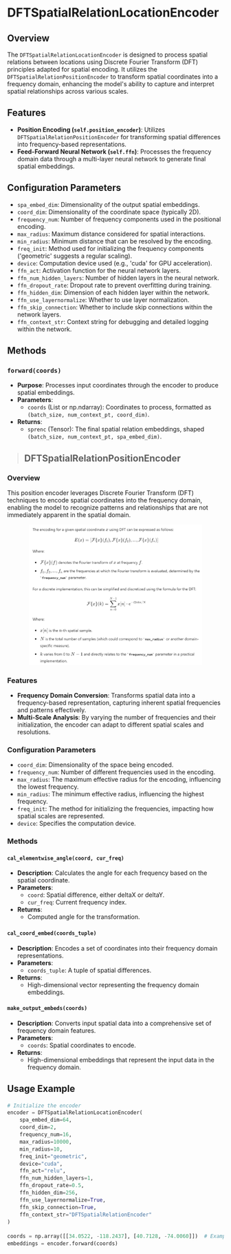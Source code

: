 # DFTSpatialRelationLocationEncoder

## Overview
The `DFTSpatialRelationLocationEncoder` is designed to process spatial relations between locations using Discrete Fourier Transform (DFT) principles adapted for spatial encoding. It utilizes the `DFTSpatialRelationPositionEncoder` to transform spatial coordinates into a frequency domain, enhancing the model's ability to capture and interpret spatial relationships across various scales.

## Features
- **Position Encoding (`self.position_encoder`)**: Utilizes `DFTSpatialRelationPositionEncoder` for transforming spatial differences into frequency-based representations.
- **Feed-Forward Neural Network (`self.ffn`)**: Processes the frequency domain data through a multi-layer neural network to generate final spatial embeddings.

## Configuration Parameters
- `spa_embed_dim`: Dimensionality of the output spatial embeddings.
- `coord_dim`: Dimensionality of the coordinate space (typically 2D).
- `frequency_num`: Number of frequency components used in the positional encoding.
- `max_radius`: Maximum distance considered for spatial interactions.
- `min_radius`: Minimum distance that can be resolved by the encoding.
- `freq_init`: Method used for initializing the frequency components ('geometric' suggests a regular scaling).
- `device`: Computation device used (e.g., 'cuda' for GPU acceleration).
- `ffn_act`: Activation function for the neural network layers.
- `ffn_num_hidden_layers`: Number of hidden layers in the neural network.
- `ffn_dropout_rate`: Dropout rate to prevent overfitting during training.
- `ffn_hidden_dim`: Dimension of each hidden layer within the network.
- `ffn_use_layernormalize`: Whether to use layer normalization.
- `ffn_skip_connection`: Whether to include skip connections within the network layers.
- `ffn_context_str`: Context string for debugging and detailed logging within the network.

## Methods
### `forward(coords)`
- **Purpose**: Processes input coordinates through the encoder to produce spatial embeddings.
- **Parameters**:
  - `coords` (List or np.ndarray): Coordinates to process, formatted as `(batch_size, num_context_pt, coord_dim)`.
- **Returns**:
  - `sprenc` (Tensor): The final spatial relation embeddings, shaped `(batch_size, num_context_pt, spa_embed_dim)`.

> ## DFTSpatialRelationPositionEncoder

### Overview
This position encoder leverages Discrete Fourier Transform (DFT) techniques to encode spatial coordinates into the frequency domain, enabling the model to recognize patterns and relationships that are not immediately apparent in the spatial domain.
    <p align="center">
      <img src="../images/dfs.png" alt="dfs-transformation" title="dfs-transformation" width="80%" />
    </p>
### Features
- **Frequency Domain Conversion**: Transforms spatial data into a frequency-based representation, capturing inherent spatial frequencies and patterns effectively.
- **Multi-Scale Analysis**: By varying the number of frequencies and their initialization, the encoder can adapt to different spatial scales and resolutions.

### Configuration Parameters
- `coord_dim`: Dimensionality of the space being encoded.
- `frequency_num`: Number of different frequencies used in the encoding.
- `max_radius`: The maximum effective radius for the encoding, influencing the lowest frequency.
- `min_radius`: The minimum effective radius, influencing the highest frequency.
- `freq_init`: The method for initializing the frequencies, impacting how spatial scales are represented.
- `device`: Specifies the computation device.

### Methods

#### `cal_elementwise_angle(coord, cur_freq)`
- **Description**: Calculates the angle for each frequency based on the spatial coordinate.
- **Parameters**:
  - `coord`: Spatial difference, either deltaX or deltaY.
  - `cur_freq`: Current frequency index.
- **Returns**:
  - Computed angle for the transformation.

#### `cal_coord_embed(coords_tuple)`
- **Description**: Encodes a set of coordinates into their frequency domain representations.
- **Parameters**:
  - `coords_tuple`: A tuple of spatial differences.
- **Returns**:
  - High-dimensional vector representing the frequency domain embeddings.

#### `make_output_embeds(coords)`
- **Description**: Converts input spatial data into a comprehensive set of frequency domain features.
- **Parameters**:
  - `coords`: Spatial coordinates to encode.
- **Returns**:
  - High-dimensional embeddings that represent the input data in the frequency domain.

## Usage Example
```python
# Initialize the encoder
encoder = DFTSpatialRelationLocationEncoder(
    spa_embed_dim=64,
    coord_dim=2,
    frequency_num=16,
    max_radius=10000,
    min_radius=10,
    freq_init="geometric",
    device="cuda",
    ffn_act="relu",
    ffn_num_hidden_layers=1,
    ffn_dropout_rate=0.5,
    ffn_hidden_dim=256,
    ffn_use_layernormalize=True,
    ffn_skip_connection=True,
    ffn_context_str="DFTSpatialRelationEncoder"
)

coords = np.array([[34.0522, -118.2437], [40.7128, -74.0060]])  # Example coordinate data
embeddings = encoder.forward(coords)
